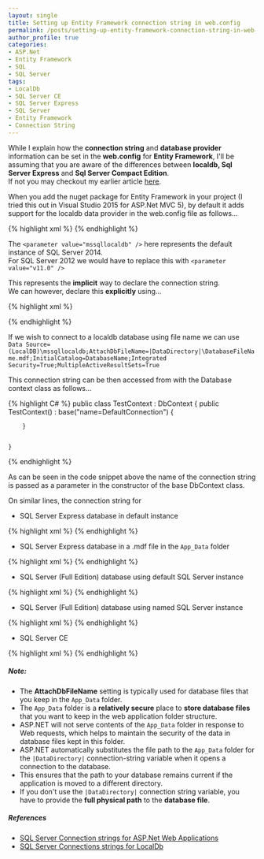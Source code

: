 ```yaml
---
layout: single
title: Setting up Entity Framework connection string in web.config
permalink: /posts/setting-up-entity-framework-connection-string-in-web-config/
author_profile: true
categories:
- ASP.Net
- Entity Framework 
- SQL
- SQL Server
tags:
- LocalDb
- SQL Server CE
- SQL Server Express
- SQL Server
- Entity Framework
- Connection String
---
```


While I explain how the **connection string** and **database provider** information can be set in the **web.config** for **Entity Framework**, I'll be assuming that you are aware of the differences between **localdb, Sql Server Express** and **Sql Server Compact Edition**.  
If not you may checkout my earlier article [here]({{site.url}}/posts/difference-between-localdb-sql-server-ce-and-sql-server-express/).

When you add the nuget package for Entity Framework in your project (I tried this out in Visual Studio 2015 for ASP.Net MVC 5), by default it adds support for the localdb data provider in the web.config file as follows...  

{% highlight xml %}
<configuration>
	<entityFramework>
		<defaultConnectionFactory type="System.Data.Entity.Infrastructure.localdbConnectionFactory, EntityFramework">
			<parameters>
				<parameter value="mssqllocaldb" />
			</parameters>
		</defaultConnectionFactory>
		<providers>
			<provider invariantName="System.Data.SqlClient" type="System.Data.Entity.SqlServer.SqlProviderServices, EntityFramework.SqlServer" />
		</providers>
	</entityFramework>
</configuration>
{% endhighlight %}

The `<parameter value="mssqllocaldb" />` here represents the default instance of SQL Server 2014.  
For SQL Server 2012 we would have to replace this with `<parameter value="v11.0" />`  

This represents the **implicit** way to declare the connection string.  
We can however, declare this **explicitly** using...

{% highlight xml %}
<configuration>
	<configSections>
		<section name="entityFramework" type="System.Data.Entity.Internal.ConfigFile.EntityFrameworkSection, EntityFramework, Version=6.0.0.0, Culture=neutral, PublicKeyToken=b77a5c561934e089" requirePermission="false"/>
	</configSections>
	<connectionStrings>
		<add name="DefaultConnection" connectionString="Data Source=(LocalDB)\mssqllocaldb;Integrated Security=True;MultipleActiveResultSets=True" 
										providerName="System.Data.SqlClient"/>
	</connectionStrings>
	<entityFramework>
		<defaultConnectionFactory type="System.Data.Entity.Infrastructure.LocalDbConnectionFactory, EntityFramework">
			<parameters>
				<parameter value="mssqllocaldb"/>
			</parameters>
		</defaultConnectionFactory>
		<providers>
			<provider invariantName="System.Data.SqlClient" type="System.Data.Entity.SqlServer.SqlProviderServices, EntityFramework.SqlServer"/>
		</providers>
	</entityFramework>
</configuration>
{% endhighlight %}

If we wish to connect to a localdb database using file name we can use  
`Data Source=(LocalDB)\mssqllocaldb;AttachDbFileName=|DataDirectory|\DatabaseFileName.mdf;InitialCatalog=DatabaseName;Integrated Security=True;MultipleActiveResultSets=True`

This connection string can be then accessed from with the Database context class as follows...

{% highlight C# %}
    public class TestContext : DbContext
    {
        public TestContext() : base("name=DefaultConnection")
        {

        }

        
    }
{% endhighlight %}

 
As can be seen in the code snippet above the name of the connection string is passed as a parameter in the constructor of the base DbContext class.

On similar lines, the connection string for  

- SQL Server Express database in default instance

{% highlight xml %}
<add name="ConnectionStringName"
    providerName="System.Data.SqlClient"
    connectionString="Data Source=.\SQLEXPRESS;Initial Catalog=DatabaseName;Integrated Security=True;MultipleActiveResultSets=True"/>
{% endhighlight %}

- SQL Server Express database in a .mdf file in the `App_Data` folder

{% highlight xml %}
<add name="ConnectionStringName"
    providerName="System.Data.SqlClient"
    connectionString="Data Source=.\SQLEXPRESS;AttachDbFileName=|DataDirectory|\DatabaseFileName.mdf;Integrated Security=True;User Instance=True;MultipleActiveResultSets=True" />
{% endhighlight %}

- SQL Server (Full Edition) database using default SQL Server instance

{% highlight xml %}
<add name="ConnectionStringName"
    providerName="System.Data.SqlClient"
    connectionString="Data Source=ServerName;Initial Catalog=DatabaseName;Integrated Security=False;User Id=userid;Password=password;MultipleActiveResultSets=True" />
{% endhighlight %}
 
- SQL Server (Full Edition) database using named SQL Server instance

{% highlight xml %}
<add name="ConnectionStringName"
    providerName="System.Data.SqlClient"
    connectionString="Data Source=ServerName\InstanceName;Initial Catalog=DatabaseName;Integrated Security=True;MultipleActiveResultSets=True" />
{% endhighlight %}

- SQL Server CE

{% highlight xml %}
<add name="ConnectionStringName"
    providerName="System.Data.SqlServerCe.4.0"
    connectionString="Data Source=|DataDirectory|\DatabaseFileName.sdf" />
{% endhighlight %}

##### **Note:**
- The **AttachDbFileName** setting is typically used for database files that you keep in the `App_Data` folder.   
- The `App_Data` folder is a **relatively secure** place to **store database files** that you want to keep in the web application folder structure.  
- ASP.NET will not serve contents of the `App_Data` folder in response to Web requests, which helps to maintain the security of the data in database files kept in this folder.  
- ASP.NET automatically substitutes the file path to the `App_Data` folder for the `|DataDirectory|` connection-string variable when it opens a connection to the database.  
- This ensures that the path to your database remains current if the application is moved to a different directory.  
- If you don't use the `|DataDirectory|` connection string variable, you have to provide the **full physical path** to the **database file**.


##### **References**
- [SQL Server Connection strings for ASP.Net Web Applications][1]
- [SQL Server Connections strings for LocalDb][2]

[1]:https://msdn.microsoft.com/en-us/library/jj653752(v=vs.110).aspx
[2]:https://msdn.microsoft.com/en-us/library/hh510202(v=sql.110).aspx
